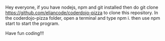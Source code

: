 Hey everyone, if you have nodejs, npm and git installed then do git clone https://github.com/eliancode/coderdojo-pizza to clone this repository. In the coderdojo-pizza folder, open a terminal and type npm i.
then use npm start to start the program.

Have fun coding!!!

